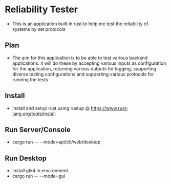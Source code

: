 # Reliability Tester

- This is an application built in rust to help me test the reliability of systems by set protocols

## Plan

- The aim for this application is to be able to test various backend applications. it will do these by accepting various inputs as configuration for the application, returning various outputs for logging, supporting diverse testing configurations and supporting various protocols for running the tests

## Install

- install and setup rust using rustup @ <https://www.rust-lang.org/tools/install>

## Run Server/Console

- cargo run -- --mode=api/cli/web/desktop

## Run Desktop

- install gtk4 in environment
- cargo run -- --mode=gui
